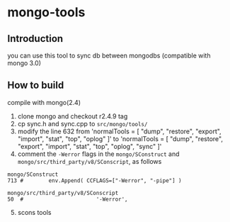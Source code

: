 # mongo-tools
## Introduction
you can use this tool to sync db between mongodbs (compatible with mongo 3.0)
## How to build
compile with mongo(2.4)
  1. clone mongo and checkout r2.4.9 tag
  2. cp sync.h and sync.cpp to `src/mongo/tools/`
  3. modify the line 632 from 'normalTools = [ "dump", "restore", "export", "import", "stat", "top", "oplog" ]' to 'normalTools = [ "dump", "restore", "export", "import", "stat", "top", "oplog", "sync" ]'
  4. comment the `-Werror` flags in the `mongo/SConstruct` and `mongo/src/third_party/v8/SConscript`, as follows
    
    mongo/SConstruct
    713 #        env.Append( CCFLAGS=["-Werror", "-pipe"] )
    
    mongo/src/third_party/v8/SConscript
    50  #                       '-Werror',
  5. scons tools

